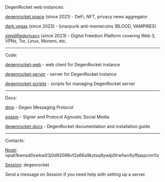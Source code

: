 DegenRocket web instances:

[degenrocket.space](https://degenrocket.space) (since 2021) - DeFi, NFT, privacy news aggregator

[dark.vegas](https://dark.vegas) (since 2023) - lunarpunk anti-memecoins (BLOOD, VAMPIRES)

[simplifiedprivacy](https://vid.simplifiedprivacy.com) (since 2023) - Digital Freedom Platform covering Web 3, VPNs, Tor, Linux, Monero, etc.

---

Code:

[degenrocket-web](https://github.com/degenrocket/degenrocket-web) - web client for DegenRocket instance

[degenrocket-server](https://github.com/degenrocket/degenrocket-server) - server for DegenRocket instance

[degenrocket-scripts](https://github.com/degenrocket/degenrocket-scripts) - scripts for managing DegenRocket server

---

Docs:

[dmp](https://github.com/degenrocket/dmp) - Degen Messaging Protocol

[spasm](https://github.com/degenrocket/spasm) - Signer and Protocol Agnostic Social Media

[degenrocket-docs](https://github.com/degenrocket/degenrocket-docs) - DegenRocket documentation and installation guide

---

Contacts:

[Nostr](https://satellite.earth/@npub1kwnsd0xwkw03j0d92088vf2a66a9kztsq8ywlp0lrwfwn9yffjqspcmr0z): npub1kwnsd0xwkw03j0d92088vf2a66a9kztsq8ywlp0lrwfwn9yffjqspcmr0z

[Session](https://getsession.org/): degenrocket

Send a message on Session if you need help with setting up a server.
